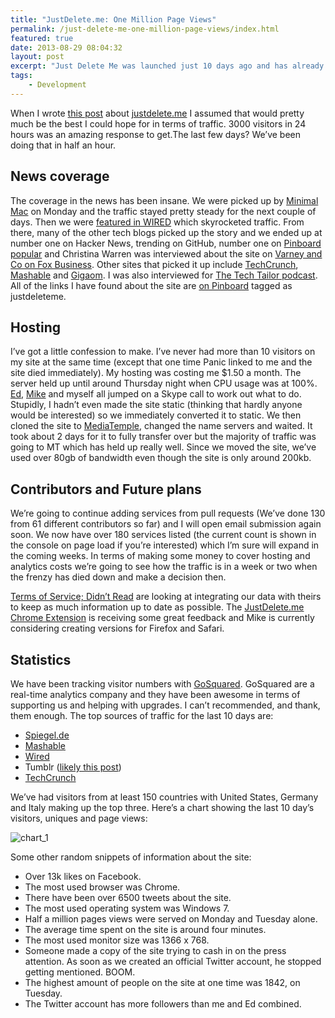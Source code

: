 ```yaml
---
title: "JustDelete.me: One Million Page Views"
permalink: /just-delete-me-one-million-page-views/index.html
featured: true
date: 2013-08-29 08:04:32
layout: post
excerpt: "Just Delete Me was launched just 10 days ago and has already had over one million page views."
tags:
    - Development
---
```


When I wrote [this post](/24-hours-of-just-delete-me/) about [justdelete.me](http://justdelete.me) I assumed that would pretty much be the best I could hope for in terms of traffic. 3000 visitors in 24 hours was an amazing response to get.The last few days? We’ve been doing that in half an hour.

## News coverage

The coverage in the news has been insane. We were picked up by [Minimal Mac](http://minimalmac.com/post/58698882020/robb-lewis-just-delete-me) on Monday and the traffic stayed pretty steady for the next couple of days. Then we were [featured in WIRED](http://www.wired.com/gadgetlab/2013-08-just-delete-me/) which skyrocketed traffic. From there, many of the other tech blogs picked up the story and we ended up at number one on Hacker News, trending on GitHub, number one on [Pinboard popular](https://pinboard.in/popular/) and Christina Warren was interviewed about the site on [Varney and Co on Fox Business](http://www.foxbusiness.com/on-air/varney-co/index.html). Other sites that picked it up include [TechCrunch](http://techcrunch.com/2013-08-23/justdelete-me-wants-to-help-you-pull-the-plug-on-all-those-pesky-online-accounts/), [Mashable](http://mashable.com/2013-08-24/justdelete-me/?utm_cid=mash-com-fb-main-link) and [Gigaom](http://gigaom.com/2013-08-23/painlessly-erase-your-internet-life-with-justdelete-me/). I was also interviewed for [The Tech Tailor podcast](http://thetechtailor.com/justdeleteme). All of the links I have found about the site are [on Pinboard](https://pinboard.in/search/u:rmlewisuk?query=justdeleteme) tagged as justdeleteme.

## Hosting

I’ve got a little confession to make. I’ve never had more than 10 visitors on my site at the same time (except that one time Panic linked to me and the site died immediately). My hosting was costing me $1.50 a month. The server held up until around Thursday night when CPU usage was at 100%. [Ed](http://edpoole.me), [Mike](http://mikerogers.io) and myself all jumped on a Skype call to work out what to do. Stupidly, I hadn’t even made the site static (thinking that hardly anyone would be interested) so we immediately converted it to static. We then cloned the site to [MediaTemple](http://mdtm.pl/17Wu4ia), changed the name servers and waited. It took about 2 days for it to fully transfer over but the majority of traffic was going to MT which has held up really well. Since we moved the site, we’ve used over 80gb of bandwidth even though the site is only around 200kb. 

## Contributors and Future plans

We’re going to continue adding services from pull requests (We’ve done 130 from 61 different contributors so far) and I will open email submission again soon. We now have over 180 services listed (the current count is shown in the console on page load if you’re interested) which I’m sure will expand in the coming weeks. In terms of making some money to cover hosting and analytics costs we’re going to see how the traffic is in a week or two when the frenzy has died down and make a decision then.

[Terms of Service; Didn’t Read](http://tosdr.org) are looking at integrating our data with theirs to keep as much information up to date as possible. The [JustDelete.me Chrome Extension](https://chrome.google.com/webstore/detail/justdeleteme/hfpofkfbabpbbmchmiekfnlcgaedbgcf) is receiving some great feedback and Mike is currently considering creating versions for Firefox and Safari.

## Statistics

We have been tracking visitor numbers with [GoSquared](https://www.gosquared.com/r/NjE0MzM4). GoSquared are a real-time analytics company and they have been awesome in terms of supporting us and helping with upgrades. I can’t recommended, and thank, them enough. The top sources of traffic for the last 10 days are:

  * [Spiegel.de](http://www.spiegel.de/netzwelt/web/online-account-webseite-mit-anleitungen-um-profil-zu-loeschen-a-918850.html)
  * [Mashable](http://mashable.com/2013-08-24/justdelete-me/?utm_cid=mash-com-fb-main-link)
  * [Wired](wired.com/gadgetlab/2013-08-just-delete-me/)
  * Tumblr ([likely this post](http://tumblr.thefjp.org/post/59394819304/delete-yourself-from-web-services-with-justdelete-me))
  * [TechCrunch](http://techcrunch.com/2013-08-23/justdelete-me-wants-to-help-you-pull-the-plug-on-all-those-pesky-online-accounts/)

We’ve had visitors from at least 150 countries with United States, Germany and Italy making up the top three. Here’s a chart showing the last 10 day’s visitors, uniques and page views:

![chart_1](http://rmlewisuk.s3.amazonaws.com/just-delete-me-one-million-page-views-chart.png)

Some other random snippets of information about the site:

  * Over 13k likes on Facebook.
  * The most used browser was Chrome.
  * There have been over 6500 tweets about the site.
  * The most used operating system was Windows 7.
  * Half a million pages views were served on Monday and Tuesday alone.
  * The average time spent on the site is around four minutes.
  * The most used monitor size was 1366 x 768.
  * Someone made a copy of the site trying to cash in on the press attention. As soon as we created an official Twitter account, he stopped getting mentioned. BOOM.
  * The highest amount of people on the site at one time was 1842, on Tuesday.
  * The Twitter account has more followers than me and Ed combined.